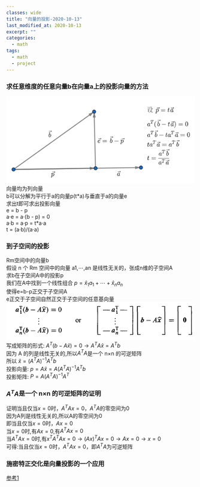 ```yaml
---
classes: wide
title: "向量的投影-2020-10-13"
last_modified_at: 2020-10-13
excerpt: ""
categories:
  - math
tags:
  - math
  - project
---
```


### 求任意维度的任意向量b在向量a上的投影向量的方法
![投影](/assets/images/project.png)  
向量均为列向量  
b可以分解为平行于a的向量p(t\*a)与垂直于a的向量e  
求出t即可求出投影向量  
e = b - p  
a·e = a·(b - p) = 0  
a·b = a·p = t\*a·a  
t = (a·b)/(a·a)  


### 到子空间的投影
Rm空间中的向量b  
假设 n 个 Rm 空间中的向量 a1,⋯,an 是线性无关的，张成n维的子空间A  
求b在子空间A中的投影p  
我们在A中找到一个线性组合 $p=\hat x_1 a_1+\cdots+\hat x_n a_n$  
使得e=b-p正交于子空间A  
e正交于子空间自然正交于子空间的任意基向量  
![投影](/assets/images/project_mat.png)  
写成矩阵的形式: $A^T(b-A\hat x) = 0 \to A^TA\hat x = A^Tb$  
因为 A 的列是线性无关的,所以$A^TA$是一个 n×n 的可逆矩阵  
所以 $\hat x = (A^TA)^{-1}A^Tb$  
投影向量: $p = A \hat x = A(A^TA)^{-1}A^Tb$  
投影矩阵: $P = A(A^TA)^{-1}A^T$  

### $A^TA$是一个 n×n 的可逆矩阵的证明
证明当且仅当$x=0$时，$A^TAx=0$，$A^TA$的零空间为$0$  
因为A列是线性无关的,所以A的零空间为$0$  
即当且仅当$x=0$时，$Ax = 0$  
当$x=0$时,有$Ax = 0$,有$A^TAx=0$  
当$A^TAx=0$时,有$x^TA^TAx=0 \to (Ax)^TAx = 0 \to Ax = 0 \to x=0$  
可得:当且仅当$x=0$时，$A^TAx=0$，即$A^TA$为可逆矩阵  

### 施密特正交化是向量投影的一个应用


[参考1][ref1]  


[ref1]: https://www.cnblogs.com/seniusen/p/9994177.html